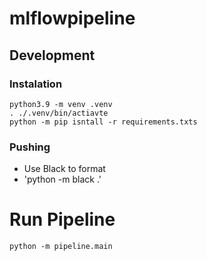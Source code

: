 
# mlflowpipeline


## Development

### Instalation

```console
python3.9 -m venv .venv
. ./.venv/bin/actiavte
python -m pip isntall -r requirements.txts
```

### Pushing

- Use Black to format
 - 'python -m black .'


# Run Pipeline

```console
python -m pipeline.main
```

